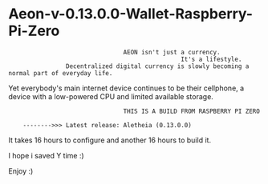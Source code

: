 # Aeon-v-0.13.0.0-Wallet-Raspberry-Pi-Zero
			
                                    AEON isn't just a currency.
						                            It's a lifestyle.
		            Decentralized digital currency is slowly becoming a normal part of everyday life. 
Yet everybody's main internet device continues to be their cellphone, a device with a low-powered CPU and limited available storage.



				                    THIS IS A BUILD FROM RASPBERRY PI ZERO

        -------->>>	Latest release: Aletheia (0.13.0.0)

It takes 16 hours to configure and another 16 hours to build it. 

I hope i saved Y time :) 

Enjoy :)

